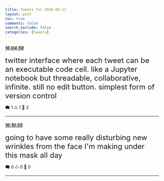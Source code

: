 ```yaml
---
title: Tweets for 2020-09-11
layout: post
toc: true
comments: false
search_exclude: false
categories: [tweets]
---
```



#### <a href = "https://twitter.com/deepfates/status/1304541476546732037">*16:04:59*</a>

<font size="5">twitter interface where each tweet can be an executable code cell. like a Jupyter notebook but threadable, collaborative, infinite.   still no edit button. simplest form of version control</font>



🗨️ 1 ♺ 1 🤍  3   

---
    
#### <a href = "https://twitter.com/deepfates/status/1304542967286300672">*16:10:55*</a>

<font size="5">going to have some really disturbing new wrinkles from the face I'm making under this mask all day</font>



🗨️ 0 ♺ 0 🤍  0   

---
    
            

